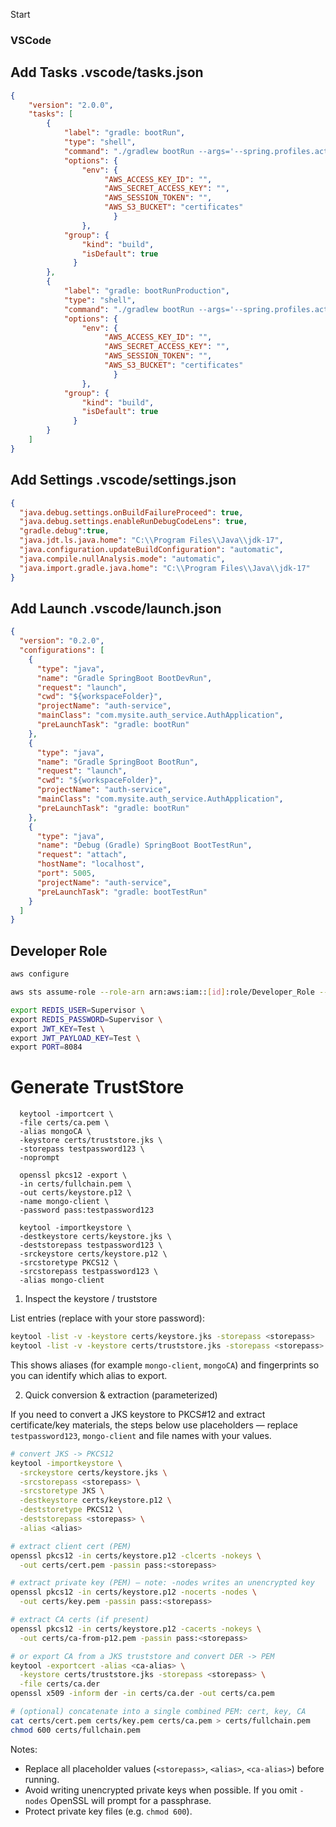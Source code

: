 Start


### VSCode


## Add Tasks .vscode/tasks.json
```json
{
	"version": "2.0.0",
	"tasks": [
		{
            "label": "gradle: bootRun",
            "type": "shell",
            "command": "./gradlew bootRun --args='--spring.profiles.active=dev'",
            "options": {
                "env": {
                     "AWS_ACCESS_KEY_ID": "",
                     "AWS_SECRET_ACCESS_KEY": "",
                     "AWS_SESSION_TOKEN": "",    
                     "AWS_S3_BUCKET": "certificates" 
                       }
                },
            "group": {
                "kind": "build",
                "isDefault": true
              }
        },
        {
            "label": "gradle: bootRunProduction",
            "type": "shell",
            "command": "./gradlew bootRun --args='--spring.profiles.active=prod'",
            "options": {
                "env": {
                     "AWS_ACCESS_KEY_ID": "",
                     "AWS_SECRET_ACCESS_KEY": "",
                     "AWS_SESSION_TOKEN": "",    
                     "AWS_S3_BUCKET": "certificates" 
                       }
                },
            "group": {
                "kind": "build",
                "isDefault": true
              }
        }
	]
}
```

## Add Settings .vscode/settings.json
```json
{
  "java.debug.settings.onBuildFailureProceed": true,
  "java.debug.settings.enableRunDebugCodeLens": true,
  "gradle.debug":true,
  "java.jdt.ls.java.home": "C:\\Program Files\\Java\\jdk-17",
  "java.configuration.updateBuildConfiguration": "automatic",
  "java.compile.nullAnalysis.mode": "automatic",
  "java.import.gradle.java.home": "C:\\Program Files\\Java\\jdk-17"
}
```

## Add Launch .vscode/launch.json

```json
{
  "version": "0.2.0",
  "configurations": [
    {
      "type": "java",
      "name": "Gradle SpringBoot BootDevRun",
      "request": "launch",
      "cwd": "${workspaceFolder}",
      "projectName": "auth-service",
      "mainClass": "com.mysite.auth_service.AuthApplication",
      "preLaunchTask": "gradle: bootRun"
    },
    {
      "type": "java",
      "name": "Gradle SpringBoot BootRun",
      "request": "launch",
      "cwd": "${workspaceFolder}",
      "projectName": "auth-service",
      "mainClass": "com.mysite.auth_service.AuthApplication",
      "preLaunchTask": "gradle: bootRun"
    },
    {
      "type": "java",
      "name": "Debug (Gradle) SpringBoot BootTestRun",
      "request": "attach",
      "hostName": "localhost",
      "port": 5005,
      "projectName": "auth-service",
      "preLaunchTask": "gradle: bootTestRun"
    }
  ]
}
```

## Developer Role 
```bash
aws configure

aws sts assume-role --role-arn arn:aws:iam::[id]:role/Developer_Role --role-session-name client-test          
```


```bash
export REDIS_USER=Supervisor \
export REDIS_PASSWORD=Supervisor \
export JWT_KEY=Test \
export JWT_PAYLOAD_KEY=Test \
export PORT=8084

```

# Generate TrustStore
```shell
  keytool -importcert \
  -file certs/ca.pem \
  -alias mongoCA \
  -keystore certs/truststore.jks \
  -storepass testpassword123 \
  -noprompt

  openssl pkcs12 -export \
  -in certs/fullchain.pem \
  -out certs/keystore.p12 \
  -name mongo-client \
  -password pass:testpassword123

  keytool -importkeystore \
  -destkeystore certs/keystore.jks \
  -deststorepass testpassword123 \
  -srckeystore certs/keystore.p12 \
  -srcstoretype PKCS12 \
  -srcstorepass testpassword123 \
  -alias mongo-client
```

1) Inspect the keystore / truststore

List entries (replace <storepass> with your store password):

```bash
keytool -list -v -keystore certs/keystore.jks -storepass <storepass>
keytool -list -v -keystore certs/truststore.jks -storepass <storepass>
```

This shows aliases (for example `mongo-client`, `mongoCA`) and fingerprints so you can identify which alias to export.

2) Quick conversion & extraction (parameterized)

If you need to convert a JKS keystore to PKCS#12 and extract certificate/key materials, the steps below use placeholders — replace `testpassword123`, `mongo-client` and file names with your values.

```bash
# convert JKS -> PKCS12
keytool -importkeystore \
  -srckeystore certs/keystore.jks \
  -srcstorepass <storepass> \
  -srcstoretype JKS \
  -destkeystore certs/keystore.p12 \
  -deststoretype PKCS12 \
  -deststorepass <storepass> \
  -alias <alias>

# extract client cert (PEM)
openssl pkcs12 -in certs/keystore.p12 -clcerts -nokeys \
  -out certs/cert.pem -passin pass:<storepass>

# extract private key (PEM) — note: -nodes writes an unencrypted key
openssl pkcs12 -in certs/keystore.p12 -nocerts -nodes \
  -out certs/key.pem -passin pass:<storepass>

# extract CA certs (if present)
openssl pkcs12 -in certs/keystore.p12 -cacerts -nokeys \
  -out certs/ca-from-p12.pem -passin pass:<storepass>

# or export CA from a JKS truststore and convert DER -> PEM
keytool -exportcert -alias <ca-alias> \
  -keystore certs/truststore.jks -storepass <storepass> \
  -file certs/ca.der
openssl x509 -inform der -in certs/ca.der -out certs/ca.pem

# (optional) concatenate into a single combined PEM: cert, key, CA
cat certs/cert.pem certs/key.pem certs/ca.pem > certs/fullchain.pem
chmod 600 certs/fullchain.pem
```

Notes:
- Replace all placeholder values (`<storepass>`, `<alias>`, `<ca-alias>`) before running.
- Avoid writing unencrypted private keys when possible. If you omit `-nodes` OpenSSL will prompt for a passphrase.
- Protect private key files (e.g. `chmod 600`).

